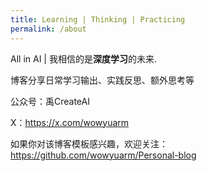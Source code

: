 ```yaml
---
title: Learning | Thinking | Practicing
permalink: /about
---
```

All in AI | 我相信的是**深度学习**的未来.

博客分享日常学习输出、实践反思、额外思考等

公众号：禹CreateAI

X：https://x.com/wowyuarm

如果你对该博客模板感兴趣，欢迎关注：https://github.com/wowyuarm/Personal-blog
